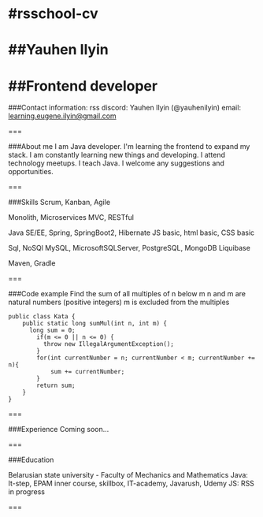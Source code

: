#rsschool-cv
===
##Yauhen Ilyin
===
##Frontend developer
===

###Contact information:
rss discord: Yauhen Ilyin (@yauhenilyin)
email: learning.eugene.ilyin@gmail.com

===

###About me
I am Java developer. I'm learning the frontend to expand my stack. I am constantly learning new things and developing. I attend technology meetups. I teach Java. I welcome any suggestions and opportunities.

===

###Skills
Scrum, Kanban, Agile

Monolith, Microservices
MVC, RESTful

Java SE/EE, Spring, SpringBoot2, Hibernate
JS basic, html basic, CSS basic

Sql, NoSQl
MySQL, MicrosoftSQLServer, PostgreSQL, MongoDB
Liquibase

Maven, Gradle

===

###Code example
Find the sum of all multiples of n below m
n and m are natural numbers (positive integers)
m is excluded from the multiples
```
public class Kata {
    public static long sumMul(int n, int m) {
      long sum = 0;
        if(m <= 0 || n <= 0) {
          throw new IllegalArgumentException();
        }
        for(int currentNumber = n; currentNumber < m; currentNumber += n){
            sum += currentNumber;
        }
        return sum;
    }
}
```

===

###Experience
Coming soon...

===

###Education

Belarusian state university - Faculty of Mechanics and Mathematics
Java: It-step, EPAM inner course, skillbox, IT-academy, Javarush, Udemy
JS: RSS in progress

===
